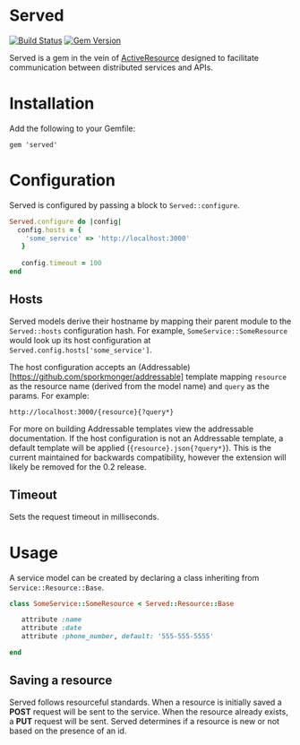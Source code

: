 # Served
[![Build Status](https://travis-ci.org/optoro/served.svg)](https://travis-ci.org/optoro/served)
[![Gem Version](https://badge.fury.io/rb/served.svg)](https://badge.fury.io/rb/served)

Served is a gem in the vein of [ActiveResource](https://github.com/rails/activeresource) designed to facilitate
communication between distributed services and APIs.

# Installation

Add the following to your Gemfile:

```gem 'served'```

# Configuration
Served is configured by passing a block to ```Served::configure```.

```ruby
Served.configure do |config|
  config.hosts = {
    'some_service' => 'http://localhost:3000'
   }
   
   config.timeout = 100
end
```

## Hosts
Served models derive their hostname by mapping their parent module to the ```Served::hosts``` configuration hash. For
example, ```SomeService::SomeResource``` would look up its host configuration at 
```Served.config.hosts['some_service']```.

The host configuration accepts an (Addressable)[https://github.com/sporkmonger/addressable] template mapping
```resource``` as the resource name (derived from the model name) and ```query``` as the params. For example:

```
http://localhost:3000/{resource}{?query*}
```

For more on building Addressable templates view the addressable documentation. If the host configuration is not an
Addressable template, a default template will be applied (```{resource}.json{?query*}```). This is the current
maintained for backwards compatibility, however the extension will likely be removed for the 0.2 release.

## Timeout
Sets the request timeout in milliseconds.


# Usage
A service model can be created by declaring a class inheriting from ```Service::Resource::Base```.

```ruby
class SomeService::SomeResource < Served::Resource::Base

   attribute :name
   attribute :date
   attribute :phone_number, default: '555-555-5555'

end
```

## Saving a resource
Served follows resourceful standards. When a resource is initially saved a **POST** request will be sent
to the service. When the resource already exists, a **PUT** request will be sent. Served determines if
a resource is new or not based on the presence of an id.



